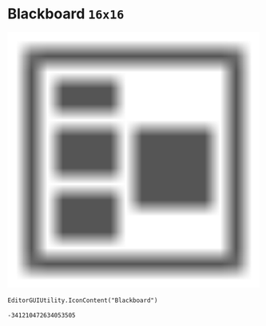 # Blackboard `16x16`
<img src="/img/Blackboard.png" width=512 height=512>

``` CSharp
EditorGUIUtility.IconContent("Blackboard")
```
```
-341210472634053505
```
